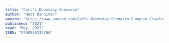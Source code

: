 ```yaml
---
title: "Carl's Doomsday Scenario"
author: "Matt Dinniman"
amazon: "https://www.amazon.com/Carls-Doomsday-Scenario-Dungeon-Crawler-ebook/dp/B08PBCD9Y7"
published: "2021"
read: "May, 2022"
ISBN: "9798588333764"
---
```

